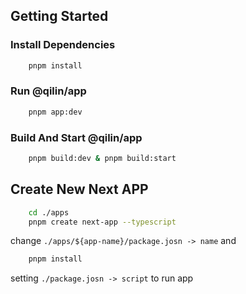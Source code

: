 ## Getting Started

### Install Dependencies

```bash
    pnpm install
```

### Run @qilin/app

```bash
    pnpm app:dev
```

### Build And Start @qilin/app

```bash
    pnpm build:dev & pnpm build:start
```

## Create New Next APP

```bash
    cd ./apps
    pnpm create next-app --typescript
```

change `./apps/${app-name}/package.josn -> name` and

```bash
    pnpm install
```

setting `./package.josn -> script` to run app
